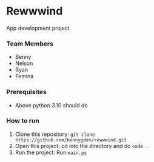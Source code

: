 # Rewwwind

App development project

### Team Members

- Benny
- Nelson
- Ryan
- Femina

### Prerequisites

- Above python 3.10 should do

### How to run

1. Clone this repository: `git clone https://github.com/bennygdev/rewwwind.git`
2. Open this project: cd into the directory and do `code .`
3. Run the project: Run `main.py `